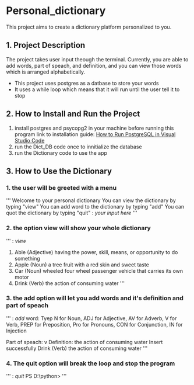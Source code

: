 # Personal_dictionary
This project aims to create a dictionary platform personalized to you. 

## 1. Project Description
The project takes user input theough the terminal. Currently, you are able to add words, part of speach, and definition, and you can view those words which is arranged alphabetically.
- This project uses postgres as a datbase to store your words 
- It uses a while loop which means that it will run until the user tell it to stop

## 2. How to Install and Run the Project
1. install postgres and psycopg2 in your machine before running this program
link to installation guide: [How to Run PostgreSQL in Visual Studio Code](https://youtu.be/QLsDKboLxjU)
2. run the Dict_DB code once to innitialize the database 
3. run the Dictionary code to use the app

## 3. How to Use the Dictionary
### 1. the user will be greeted with a menu 
'''
Welcome to your personal dictionary
You can view the dictionary by typing "view"
You can add word to the dictionary by typing "add"
You can quot the dictionary by typing "quit"
: *your input here*
'''
### 2. the option view will show your whole dictionary
'''
: *view*


1. Able (Adjective) having the power, skill, means, or opportunity to do something
2. Apple (Noun) a tree fruit with a red skin and sweet taste
3. Car (Noun) wheeled four wheel passenger vehicle that carries its own motor
4. Drink (Verb) the action of consuming water
'''


### 3. the add option will let you add words and it's definition and part of speach
'''
: *add*
word:
Tyep N for Noun, ADJ for Adjective, AV for Adverb, V for Verb, PREP for Preposition, Pro for Pronouns, CON for Conjunction, IN for Injection

Part of speach: v
Definition: the action of consuming water
Insert successfully
Drink (Verb) the action of consuming water
'''

### 4. The quit option will break the loop and stop the program
'''
: *quit*
PS D:\python>
'''
